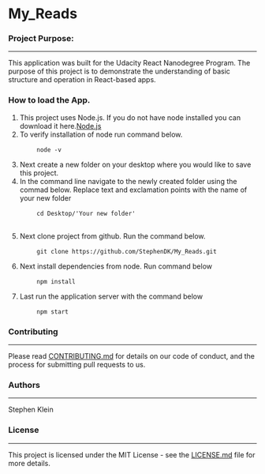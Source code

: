 # My_Reads


<h3>Project Purpose:</h3>

<hr>

<p>This application was built for the Udacity React Nanodegree Program. The purpose of this project is to demonstrate the understanding of basic structure and operation in React-based apps.</p>

<h3>How to load the App.</h3>
<ol>
<li>This project uses Node.js. If you do not have node installed you can download it here.<a href="https://nodejs.org/en/download/">Node.js</a></li>

<li>To verify installation of node run command below.</li>
<pre>
	<code>node -v</code>
</pre>

<li>Next create a new folder on your desktop where you would like to save this project.</li>

<li>In the command line navigate to the newly created folder using the commad below. Replace text and exclamation points with the name of your new folder</li>
<pre>
	<code>cd Desktop/'Your new folder'</code>

</pre>

<li>Next clone project from github. Run the command below.</li>
<pre>
	<code>git clone https://github.com/StephenDK/My_Reads.git</code>
</pre>


<li>Next install dependencies from node. Run command below</li>
<pre>
	<code>npm install</code>
</pre>


<li>Last run the application server with the command below</li>
<pre>
	<code>npm start</code>
</pre>

</ol>

<h3>Contributing</h3>
<hr>
<p>Please read <a href="CONTRIBUTING.md">CONTRIBUTING.md</a> for details on our code of conduct, and the process for submitting pull requests to us.</p>

<h3>Authors</h3>
<hr>
<p>Stephen Klein</p>

<h3>License</h3>
<hr>
<p>This project is licensed under the MIT License - see the <a href="LICENSE.md">LICENSE.md</a> file for more details.</p>

